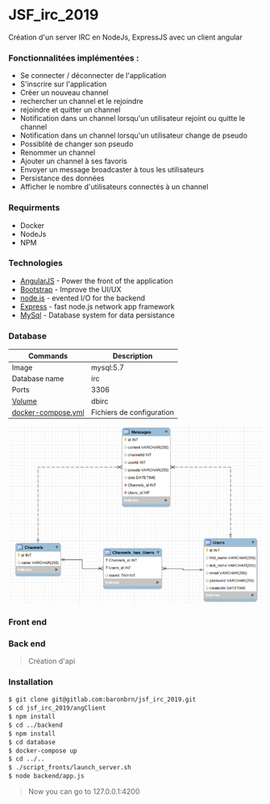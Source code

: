 # JSF_irc_2019

Création d'un server IRC en NodeJs, ExpressJS avec un client angular

### Fonctionnalitées implémentées : 
* Se connecter / déconnecter de l'application
* S'inscrire sur l'application
* Créer un nouveau channel
* rechercher un channel et le rejoindre
* rejoindre et quitter un channel
* Notification dans un channel lorsqu'un utilisateur rejoint ou quitte le channel
* Notification dans un channel lorsqu'un utilisateur change de pseudo 
* Possiblité de changer son pseudo
* Renommer un channel
* Ajouter un channel à ses favoris
* Envoyer un message broadcaster à tous les utilisateurs
* Persistance des données 
* Afficher le nombre d'utilisateurs connectés à un channel


### Requirments

* Docker
* NodeJs
* NPM
 

### Technologies

* [AngularJS](https://angular.io/) - Power the front of the application
* [Bootstrap](https://mdbootstrap.com/) - Improve the UI/UX
* [node.js](https://nodejs.org/) - evented I/O for the backend
* [Express](https://expressjs.com/) - fast node.js network app framework
* [MySql]() - Database system for data persistance

### Database


| Commands                                                    | Description                 |
|-------------------------------------------------------------|-----------------------------|
| Image                                                       | mysql:5.7                   |
| Database name                                               | irc                         |
| Ports                                                       | 3306                        |
| [Volume](./backend/database/dbirc)                          | dbirc                       |
| [docker-compose.yml](./backend/database/docker-compose.yml) | Fichiers de configuration   |
![MCD](doc/MCD_V1.png)

### Front end


### Back end
> Création d'api
>


### Installation
```sh
$ git clone git@gitlab.com:baronbrn/jsf_irc_2019.git
$ cd jsf_irc_2019/angClient
$ npm install
$ cd ../backend
$ npm install 
$ cd database
$ docker-compose up
$ cd ../.. 
$ ./script_fronts/launch_server.sh
$ node backend/app.js
```
> Now you can go to 127.0.0.1:4200
